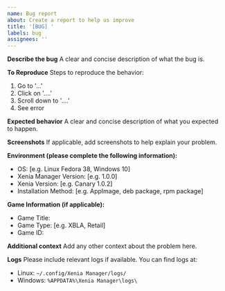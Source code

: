 ```yaml
---
name: Bug report
about: Create a report to help us improve
title: '[BUG] '
labels: bug
assignees: ''
---
```


**Describe the bug**
A clear and concise description of what the bug is.

**To Reproduce**
Steps to reproduce the behavior:
1. Go to '...'
2. Click on '....'
3. Scroll down to '....'
4. See error

**Expected behavior**
A clear and concise description of what you expected to happen.

**Screenshots**
If applicable, add screenshots to help explain your problem.

**Environment (please complete the following information):**
 - OS: [e.g. Linux Fedora 38, Windows 10]
 - Xenia Manager Version: [e.g. 1.0.0]
 - Xenia Version: [e.g. Canary 1.0.2]
 - Installation Method: [e.g. AppImage, deb package, rpm package]

**Game Information (if applicable):**
 - Game Title:
 - Game Type: [e.g. XBLA, Retail]
 - Game ID:

**Additional context**
Add any other context about the problem here.

**Logs**
Please include relevant logs if available. You can find logs at:
- Linux: `~/.config/Xenia Manager/logs/`
- Windows: `%APPDATA%\Xenia Manager\logs\`
